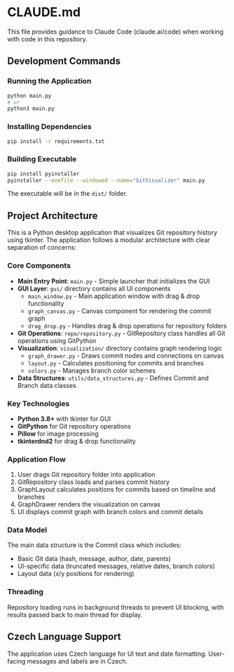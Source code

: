 # CLAUDE.md

This file provides guidance to Claude Code (claude.ai/code) when working with code in this repository.

## Development Commands

### Running the Application

```bash
python main.py
# or
python3 main.py
```

### Installing Dependencies

```bash
pip install -r requirements.txt
```

### Building Executable

```bash
pip install pyinstaller
pyinstaller --onefile --windowed --name="GitVisualizer" main.py
```

The executable will be in the `dist/` folder.

## Project Architecture

This is a Python desktop application that visualizes Git repository history using tkinter. The application follows a modular architecture with clear separation of concerns:

### Core Components

- **Main Entry Point**: `main.py` - Simple launcher that initializes the GUI
- **GUI Layer**: `gui/` directory contains all UI components
  - `main_window.py` - Main application window with drag & drop functionality
  - `graph_canvas.py` - Canvas component for rendering the commit graph
  - `drag_drop.py` - Handles drag & drop operations for repository folders
- **Git Operations**: `repo/repository.py` - GitRepository class handles all Git operations using GitPython
- **Visualization**: `visualization/` directory contains graph rendering logic
  - `graph_drawer.py` - Draws commit nodes and connections on canvas
  - `layout.py` - Calculates positioning for commits and branches
  - `colors.py` - Manages branch color schemes
- **Data Structures**: `utils/data_structures.py` - Defines Commit and Branch data classes

### Key Technologies

- **Python 3.8+** with tkinter for GUI
- **GitPython** for Git repository operations
- **Pillow** for image processing
- **tkinterdnd2** for drag & drop functionality

### Application Flow

1. User drags Git repository folder into application
2. GitRepository class loads and parses commit history
3. GraphLayout calculates positions for commits based on timeline and branches
4. GraphDrawer renders the visualization on canvas
5. UI displays commit graph with branch colors and commit details

### Data Model

The main data structure is the Commit class which includes:

- Basic Git data (hash, message, author, date, parents)
- UI-specific data (truncated messages, relative dates, branch colors)
- Layout data (x/y positions for rendering)

### Threading

Repository loading runs in background threads to prevent UI blocking, with results passed back to main thread for display.

## Czech Language Support

The application uses Czech language for UI text and date formatting. User-facing messages and labels are in Czech.
